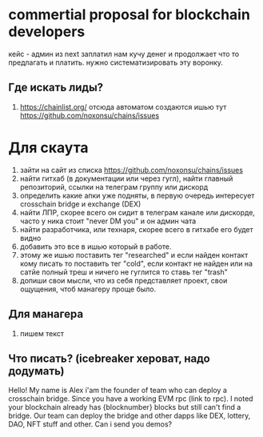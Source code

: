 # commertial proposal for blockchain developers
кейс - админ из next заплатил нам кучу денег и продолжает что то предлагать и платить. нужно систематизировать эту воронку. 

## Где искать лиды?
1. https://chainlist.org/ отсюда автоматом создаются ишью тут https://github.com/noxonsu/chains/issues

# Для скаута
1. зайти на сайт из списка https://github.com/noxonsu/chains/issues
2. найти гитхаб (в документации или через гугл), найти главный репозиторий, ссылки на телеграм группу или дискорд
3. определить какие апки уже подняты, в первую очередь интересует crosschain bridge и exchange (DEX)
4. найти ЛПР, скорее всего он сидит в телеграм канале или дискорде, часто у ника стоит "never DM you" и он админ чата
5. найти разработчика, или технаря, скорее всего в гитхабе его будет видно
6. добавить это все в ишью который в работе. 
7. этому же ишью поставить тег "researched" и если найден контакт кому писать то поставить тег "cold", если контакт не найден или на сатйе полный треш и ничего не гуглится то ставь тег "trash"
8. допиши свои мысли, что из себя представляет проект, свои ощущения, чтоб манагеру проще было.

## Для манагера
1. пишем текст 

## Что писать? (icebreaker хероват, надо додумать) 

Hello! My name is Alex i'am the founder of team who can deploy a crosschain bridge. Since you have a working EVM rpc (link to rpc). I noted your blockchain already has {blocknumber} blocks but still can't find a bridge. Our team can deploy the bridge and other dapps like DEX, lottery, DAO, NFT stuff and other. Can i send you demos? 
